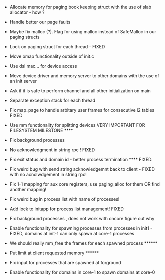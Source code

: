 - Allocate memory for paging book keeping struct with the use of slab allocator - how ?

- Handle better our page faults 

- Maybe fix malloc (?). Flag for using malloc instead of SafeMalloc in our paging structs 

- Lock on paging struct for each thread - FIXED

- Move omap functionality outside of init.c

- Use dsl mac... for device access

- Move device driver and memory server to other domains with the use of an init server

- Ask if it is safe to perform channel and all other initialization on main 

- Separate exception stack for each thread

- Fix map_page to handle arbitary user frames for consecutive l2 tables FIXED

- Use mm functionality for splitting devices VERY IMPORTANT FOR FILESYSTEM MILESTONE ****

- Fix background processes

- No acknowledgment in string rpc ! FIXED

- Fix exit status and domain id - better process termination **** FIXED.

- Fix weird bug with send string acknowledgemnt back to client - FIXED with no acnolwdgement in string rpc!

- Fix 1-1 mapping for aux core registers, use paging_alloc for them OR find another mapping!

- Fix weird bug in process list with name of processes!

- Add lock to initapp for process list management! FIXED

- Fix background processes , does not work with oncore figure out why

- Enable functionality for spawning processes from processes in init1 - FIXED, domains at init-1 can only spawn at core-1 processes 

- We should really mm_free the frames for each spawned process ******

- Put limit at client requested memory 						   ******

- Fix input for processes that are spawned at forground

- Enable functionality for domains in core-1 to spawn domains at core-0
